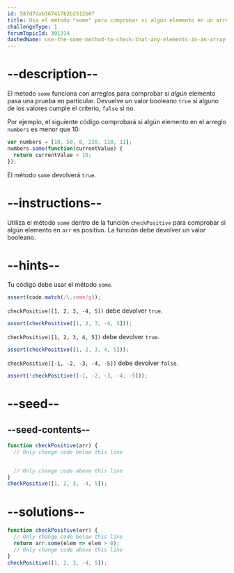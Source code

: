 ```yaml
---
id: 587d7dab367417b2b2512b6f
title: Usa el método "some" para comprobar si algún elemento en un arreglo cumple un criterio
challengeType: 1
forumTopicId: 301314
dashedName: use-the-some-method-to-check-that-any-elements-in-an-array-meet-a-criteria
---
```


# --description--

El método `some` funciona con arreglos para comprobar si *algún* elemento pasa una prueba en particular. Devuelve un valor booleano `true` si alguno de los valores cumple el criterio, `false` si no.

Por ejemplo, el siguiente código comprobará si algún elemento en el arreglo `numbers` es menor que 10:

```js
var numbers = [10, 50, 8, 220, 110, 11];
numbers.some(function(currentValue) {
  return currentValue < 10;
});
```

El método `some` devolverá `true`.

# --instructions--

Utiliza el método `some` dentro de la función `checkPositive` para comprobar si algún elemento en `arr` es positivo. La función debe devolver un valor booleano.

# --hints--

Tu código debe usar el método `some`.

```js
assert(code.match(/\.some/g));
```

`checkPositive([1, 2, 3, -4, 5])` debe devolver `true`.

```js
assert(checkPositive([1, 2, 3, -4, 5]));
```

`checkPositive([1, 2, 3, 4, 5])` debe devolver `true`.

```js
assert(checkPositive([1, 2, 3, 4, 5]));
```

`checkPositive([-1, -2, -3, -4, -5])` debe devolver `false`.

```js
assert(!checkPositive([-1, -2, -3, -4, -5]));
```

# --seed--

## --seed-contents--

```js
function checkPositive(arr) {
  // Only change code below this line


  // Only change code above this line
}
checkPositive([1, 2, 3, -4, 5]);
```

# --solutions--

```js
function checkPositive(arr) {
  // Only change code below this line
  return arr.some(elem => elem > 0);
  // Only change code above this line
}
checkPositive([1, 2, 3, -4, 5]);
```
